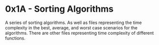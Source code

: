 # 0x1A - Sorting Algorithms

A series of sorting algorithms. As well as files representing the time complexity in the best, average, and worst case scenarios for the algorithms. There are other files representing time complexity of different functions.
